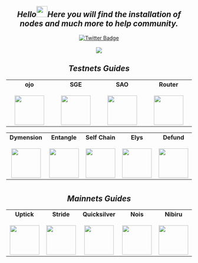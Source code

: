 <div align="center">
  <div>
  <h2><i>
  Hello<img src="https://media.giphy.com/media/hvRJCLFzcasrR4ia7z/giphy.gif" width="30px"/>Here you will find the installation of nodes and much more to help community. 
  </i></h2>
  </div>
</div>

<div id="badges" align="center">
  <a href="https://twitter.com/GalaxyValidator">
    <img src="https://img.shields.io/badge/Twitter-blue?style=for-the-badge&logo=twitter&logoColor=white" alt="Twitter Badge"/>
  </a>
</div>

</br>

<div align="center">
  <img src="https://picshare.ru/images/2023/12/02/GN_cover.png"/>
</div>

<div align="center">
  <div>
  <h2><i>
  Testnets Guides 
  </i></h2>
  </div>
</div>

  <table width="400px" align="center">
    <tbody>
      <tr valign="top">
        <td width="130px" align="center">
          <span><strong>ojo</strong></span><br><br />
            <a href="https://github.com/GalaxyNode/Testnets-guides/tree/main/ojo" target="_blank" rel="noopener noreferrer">
            <img height="80px" src="https://i.ibb.co/GfZ5vbc/h-Q4-S0c-A0-400x400.jpg">
            </td>
        <td width="130px" align="center">
          <span><strong>SGE</strong></span><br><br />
            <a href="https://github.com/GalaxyNode/Testnets-guides/tree/main/SGE" target="_blank" rel="noopener noreferrer">
            <img height="80px" src="https://i.ibb.co/5MgSQ0Q/Izhq-Hzk-M-400x400.jpg">
            </td>
        <td width="130px" align="center">
          <span><strong>SAO</strong></span><br><br />
            <a href="https://github.com/GalaxyNode/Testnets-guides/tree/main/SAO" target="_blank" rel="noopener noreferrer">
            <img height="80px" src="https://i.ibb.co/s9MdT2Q/k-V74-EMrg-400x400.jpg">
            </td>
        <td width="130px" align="center">
          <span><strong>Router</strong></span><br><br />
            <a href="https://github.com/GalaxyNode/Testnets-guides/tree/main/Router" target="_blank" rel="noopener noreferrer">
            <img height="80px" src="https://i.ibb.co/g39DP8r/EKEAQ1-FJ-400x400.jpg">
            </td>
          </table>
<table width="400px" align="center">
    <tbody>
        <tr valign="top">
            <td width="130px" align="center">
            <span><strong>Dymension</strong></span><br><br />
            <a href="https://github.com/GalaxyNode/Testnets-guides/tree/main/Dymension" target="_blank" rel="noopener noreferrer">
            <img height="80px" src="https://i.ibb.co/BNfwS6g/NGd-T4-O2k-400x400.jpg"> </a>
            </td>
        <td width="130px" align="center">
          <span><strong>Entangle</strong></span><br><br />
            <a href="https://github.com/GalaxyNode/Testnets-guides/tree/main/Entangle" target="_blank" rel="noopener noreferrer">
            <img height="80px" src="https://i.ibb.co/t8ZjBTh/Entangle-Logo.jpg"> </a>
            </td>
        <td width="130px" align="center">
          <span><strong>Self Chain</strong></span><br><br />
            <a href="https://github.com/GalaxyNode/Testnets-guides/tree/main/Self%20Chain" target="_blank" rel="noopener noreferrer">
            <img height="80px" src="https://i.ibb.co/k9zp571/tw-D1ui-Hk-400x400.jpg"> </a>
            </td>
        <td width="130px" align="center">
          <span><strong>Elys</strong></span><br><br />
            <a href="https://github.com/GalaxyNode/Testnets-guides/tree/main/Elys" target="_blank" rel="noopener noreferrer">
            <img height="80px" src="https://i.ibb.co/2g6RkX5/Elys-Network-Logo.jpg"> </a>
            </td>    
        <td width="130px" align="center">
          <span><strong>Defund</strong></span><br><br />
            <a href="https://github.com/GalaxyNode/Testnets-guides/tree/main/Defund" target="_blank" rel="noopener noreferrer">
            <img height="80px" src="https://i.ibb.co/WD77JvY/Z62v-C92-400x400.jpg"> </a>
            </td>
             </tr>
    </tbody>
</table> 

# 

<div align="center">
  <div>
  <h2><i>
 Mainnets Guides
  </i></h2>
  </div>
</div>

<table width="400px" align="center">
    <tbody>
        <tr valign="top">
            <td width="130px" align="center">
            <span><strong>Uptick</strong></span><br><br />
            <a href="https://github.com/GalaxyNode/Mainnets/tree/main/Uptick" target="_blank" rel="noopener noreferrer">
            <img height="80px" src="https://i.ibb.co/HqT4jtX/Zw-Ciwc-R8-400x400.jpg"> </a>
            </td>
          <td width="130px" align="center">
            <span><strong>Stride</strong></span><br><br />
            <a href="https://github.com/GalaxyNode/Mainnets/tree/main/Stride" target="_blank" rel="noopener noreferrer">
            <img height="80px" src="https://i.ibb.co/JcmMGJQ/S9-IIkg-PS-400x400.png"> </a>
            </td>
          <td width="130px" align="center">
            <span><strong>Quicksilver</strong></span><br><br />
            <a href="https://github.com/GalaxyNode/Mainnets/tree/main/Quicksilver" target="_blank" rel="noopener noreferrer">
            <img height="80px" src="https://i.ibb.co/7jrTDFG/V2g-Pw-Ve-O-400x400.jpg"> </a>
            </td>
          <td width="130px" align="center">
            <span><strong>Nois</strong></span><br><br />
            <a href="https://github.com/GalaxyNode/Mainnets/tree/main/Nois" target="_blank" rel="noopener noreferrer">
            <img height="80px" src="https://i.ibb.co/pzmbJ6y/nm-I7-Yi-Mb-400x400.jpg"> </a>
            </td>
          <td width="130px" align="center">
            <span><strong>Nibiru</strong></span><br><br />
            <a href="https://github.com/GalaxyNode/Mainnets/tree/main/Nibiru" target="_blank" rel="noopener noreferrer">
            <img height="80px" src="https://i.ibb.co/4mB3h0b/Z5-Sn-S2-YP-400x400.jpg"> </a>
            </td>
